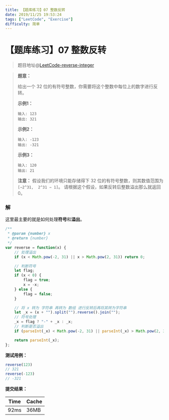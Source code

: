 ```yaml
---
title: 【题库练习】07 整数反转
date: 2019/11/25 19:53:24
tags: ["LeetCode", "Exercise"]
difficulty: 简单
---
```


# 【题库练习】07 整数反转

<ClientOnly>
  <display-bar :displayData="$frontmatter"></display-bar>
</ClientOnly>

> 题目地址@[LeetCode-reverse-integer](https://leetcode-cn.com/problems/reverse-integer/)

> **题意：**
>
> 给出一个 32 位的有符号整数，你需要将这个整数中每位上的数字进行反转。
>
> **示例1：**
>
> ```
> 输入: 123
> 输出: 321
> ```
>
> **示例2：**
>
> ```
> 输入: -123
> 输出: -321
> ```
>
> **示例3：**
>
> ```
> 输入: 120
> 输出: 21
> ```
>
> **注意：**
> 假设我们的环境只能存储得下 32 位的有符号整数，则其数值范围为` [−2^31,  2^31 − 1]`。
> 请根据这个假设，如果反转后整数溢出那么就返回 0。

### 解

这里最主要的就是如何处理**符号**和**溢出**。

```js
/**
 * @param {number} x
 * @return {number}
 */
var reverse = function(x) {
  	// 处理溢出
    if (x < Math.pow(-2, 31) || x > Math.pow(2, 31)) return 0;

  	// 判断符号
    let flag;
    if (x < 0) {
        flag = true;
        x = -x;
    } else {
        flag = false;
    }

  	// 将 x 转为 字符串 再转为 数组 进行反转后再将其转为字符串
    let _x = (x + "").split("").reverse().join("");
  	// 符号处理
    _x = flag ? "-" + _x : _x;
  	// 判断是否溢出
    if (parseInt(_x) < Math.pow(-2, 31) || parseInt(_x) > Math.pow(2, 31)) return 0;

    return parseInt(_x);
};
```

**测试用例：**

```js
reverse(123)
// 321
reverse(-123)
// -321
```

**提交结果：**

| Time | Cache |
| ---- | ----- |
| 92ms | 36MB  |